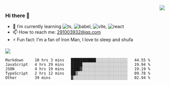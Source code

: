 <img align='right' src='https://github-readme-stats.vercel.app/api?username=niaogege&show_icons=true&theme=radical'/>

### Hi there 👋

- 🌱 I’m currently learning ![ts](https://img.shields.io/badge/javacript-learn-orange), ![babel](https://img.shields.io/badge/javacript-learn-orange), ![vite](https://img.shields.io/badge/javacript-learn-orange), ![react](https://img.shields.io/badge/javacript-learn-orange)
- 📫 How to reach me: 291003932@qq.com
- ⚡ Fun fact:  I'm a fan of Iron Man, I love to sleep and shufa

![](https://github-readme-stats.vercel.app/api/top-langs/?username=niaogege&layout=compact)

<!--START_SECTION:waka-->
```text
Markdown     10 hrs 3 mins   ███████████░░░░░░░░░░░░░░   44.55 % 
JavaScript   4 hrs 29 mins   █████░░░░░░░░░░░░░░░░░░░░   19.94 % 
JSON         4 hrs 19 mins   ████▓░░░░░░░░░░░░░░░░░░░░   19.19 % 
TypeScript   2 hrs 12 mins   ██▒░░░░░░░░░░░░░░░░░░░░░░   09.78 % 
Other        39 mins         ▓░░░░░░░░░░░░░░░░░░░░░░░░   02.94 % 
```
<!--END_SECTION:waka-->
